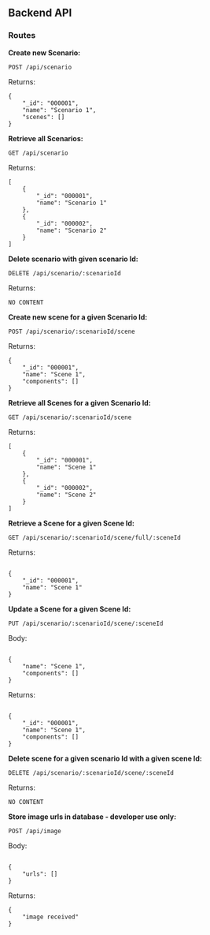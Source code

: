 ## Backend API

### Routes

**Create new Scenario:**

`POST /api/scenario`

Returns:

```
{
    "_id": "000001",
    "name": "Scenario 1",
    "scenes": []
}
```

**Retrieve all Scenarios:**

`GET /api/scenario`

Returns:

```
[
    {
        "_id": "000001",
        "name": "Scenario 1"
    },
    {
        "_id": "000002",
        "name": "Scenario 2"
    }
]
```

**Delete scenario with given scenario Id:**

`DELETE /api/scenario/:scenarioId`

Returns:

```
NO CONTENT
```

**Create new scene for a given Scenario Id:**

`POST /api/scenario/:scenarioId/scene`

Returns:

```
{
    "_id": "000001",
    "name": "Scene 1",
    "components": []
}
```

**Retrieve all Scenes for a given Scenario Id:**

`GET /api/scenario/:scenarioId/scene`

Returns:

```
[
    {
        "_id": "000001",
        "name": "Scene 1"
    },
    {
        "_id": "000002",
        "name": "Scene 2"
    }
]
```

**Retrieve a Scene for a given Scene Id:**

`GET /api/scenario/:scenarioId/scene/full/:sceneId`

Returns:

```

{
    "_id": "000001",
    "name": "Scene 1"
}

```

**Update a Scene for a given Scene Id:**

`PUT /api/scenario/:scenarioId/scene/:sceneId`

Body:

```

{
    "name": "Scene 1",
    "components": []
}

```

Returns:

```

{
    "_id": "000001",
    "name": "Scene 1",
    "components": []
}

```

**Delete scene for a given scenario Id with a given scene Id:**

`DELETE /api/scenario/:scenarioId/scene/:sceneId`

Returns:

```
NO CONTENT
```

**Store image urls in database - developer use only:**

`POST /api/image`

Body:

```

{
    "urls": []
}

```

Returns:

```
{
    "image received"
}
```
